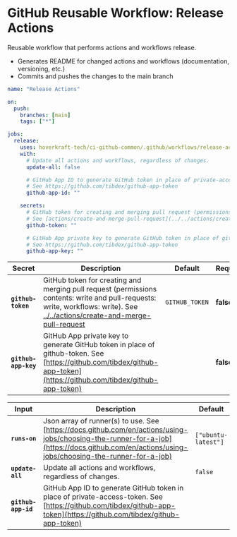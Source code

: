 <!-- start title -->

# GitHub Reusable Workflow: Release Actions

<!-- end title -->
<!-- start description -->

Reusable workflow that performs actions and workflows release.

- Generates README for changed actions and workflows (documentation, versioning, etc.)
- Commits and pushes the changes to the main branch

<!-- end description -->
<!-- start contents -->
<!-- end contents -->
<!-- start usage -->

```yaml
name: "Release Actions"

on:
  push:
    branches: [main]
    tags: ["*"]

jobs:
  release:
    uses: hoverkraft-tech/ci-github-common/.github/workflows/release-actions.yml@0.8.0
    with:
      # Update all actions and workflows, regardless of changes.
      update-all: false

      # GitHub App ID to generate GitHub token in place of private-access-token.
      # See https://github.com/tibdex/github-app-token
      github-app-id: ""

    secrets:
      # GitHub token for creating and merging pull request (permissions contents: write and pull-requests: write, workflows: write).
      # See [actions/create-and-merge-pull-request](../../actions/create-and-merge-pull-request)
      github-token: ""

      # GitHub App private key to generate GitHub token in place of github-token.
      # See https://github.com/tibdex/github-app-token
      github-app-key: ""
```

<!-- end usage -->
<!-- start secrets -->

| **Secret**                      | **Description**                                                                                                                                                                                                             | **Default**               | **Required** |
| ------------------------------- | --------------------------------------------------------------------------------------------------------------------------------------------------------------------------------------------------------------------------- | ------------------------- | ------------ |
| **<code>github-token</code>**   | GitHub token for creating and merging pull request (permissions contents: write and pull-requests: write, workflows: write). See [../../actions/create-and-merge-pull-request](../../actions/create-and-merge-pull-request) | <code>GITHUB_TOKEN</code> | **false**    |
| **<code>github-app-key</code>** | GitHub App private key to generate GitHub token in place of github-token. See [https://github.com/tibdex/github-app-token](https://github.com/tibdex/github-app-token)                                                      | <code></code>             | **false**    |

<!-- end secrets -->
<!-- start inputs -->

| **Input**                      | **Description**                                                                                                                                                                                | **Default**                    | **Required** |
| ------------------------------ | ---------------------------------------------------------------------------------------------------------------------------------------------------------------------------------------------- | ------------------------------ | ------------ |
| **<code>runs-on</code>**       | Json array of runner(s) to use. See [https://docs.github.com/en/actions/using-jobs/choosing-the-runner-for-a-job](https://docs.github.com/en/actions/using-jobs/choosing-the-runner-for-a-job) | <code>["ubuntu-latest"]</code> | **false**    |
| **<code>update-all</code>**    | Update all actions and workflows, regardless of changes.                                                                                                                                       | <code>false</code>             | **false**    |
| **<code>github-app-id</code>** | GitHub App ID to generate GitHub token in place of private-access-token. See [https://github.com/tibdex/github-app-token](https://github.com/tibdex/github-app-token)                          | <code></code>                  | **false**    |

<!-- end inputs -->

<!-- start outputs -->
<!-- end outputs -->
<!-- start [.github/ghadocs/examples/] -->
<!-- end [.github/ghadocs/examples/] -->
